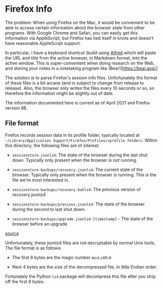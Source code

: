 # Firefox Info

The problem: When using Firefox on the Mac, it would be convenient to
be able to access certain information about the browser state from
other programs. With Google Chrome and Safari, you can easily get this
information via AppleScript, but Firefox has tied itself in knots and
doesn't have reasonable AppleScript support.

In particular, I have a keyboard shortcut (build using
[Alfred](https://www.alfredapp.com/) which will paste the URL and
title from the active browser, in Markdown format, into the active
window. This is super-convenient when doing research on the Web, and
storing your notes in a notetaking program like (Bear)[https://bear.app/]

The solution is to parse Firefox's session info files. Unfortunately
the format of these files is a bit arcane (and is subject to change
from release to release). Also, the browser only writes the files
every 10 seconds or so, so therefore the information might be slightly
out of date.

The information documented here is current as of April 2021 and
Firefox version 88.

## File format

Firefox records session data in its profile folder, typically located
at `~/Library/Application Support/Firefox/Profiles/<profile
folder>`. Within this directory, the following files are of interest:

* `sessionstore.jsonlz4`: The state of the browser during the last
  shut down. Typically only present when the browser is _not_ running.

* `sessionstore-backups/recovery.jsonlz4`: The current state of the
  browser. Typically only present when the browser _is_ running. This
  is the file we're most interested in.

* `sessionstore-backups/recovery.baklz4`: The previous version of recovery.jsonlz4

* `sessionstore-backups/previous.jsonlz4`: The state of the browser during the second to last shut down.

* `sessionstore-backups/upgrade.jsonlz4-[timestamp]` - The state of the browser before an upgrade

[source](https://www.foxtonforensics.com/blog/post/analysing-firefox-session-restore-data-mozlz4-jsonlz4)


Unfortunately, these jsonlz4 files are not decryptable by normal Unix
tools.  The file format is as follows:

* The first 8 bytes are the magic number `mozLz40\0`

* Next 4 bytes are the size of the decompressed file, in little Endian
  order.

Fortunately the Python `lz4` package will decompress this file after
you strip off the first 8 bytes.
